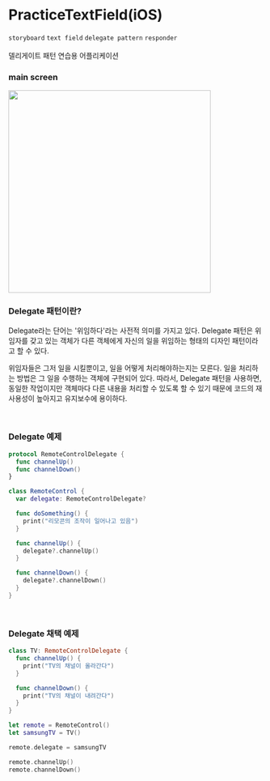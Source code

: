 # PracticeTextField(iOS)

`storyboard` `text field` `delegate pattern` `responder`
<br><br>
델리게이트 패턴 연습용 어플리케이션<br>

### main screen

<img src="https://github.com/slaveshin/practice-applications-iOS/assets/68256612/30cb3d9f-92e9-4d4f-b8b8-768f35092213" width="400"/>

### Delegate 패턴이란?

Delegate라는 단어는 '위임하다'라는 사전적 의미를 가지고 있다. Delegate 패턴은 위임자를 갖고 있는 객체가 다른 객체에게 자신의 일을 위임하는 형태의 디자인 패턴이라고 할 수 있다.

위임자들은 그저 일을 시킬뿐이고, 일을 어떻게 처리해야하는지는 모른다. 일을 처리하는 방법은 그 일을 수행하는 객체에 구현되어 있다. 따라서, Delegate 패턴을 사용하면, 동일한 작업이지만 객체마다 다른 내용을 처리할 수 있도록 할 수 있기 때문에 코드의 재사용성이 높아지고 유지보수에 용이하다.

<br>

### Delegate 예제

```Swift
protocol RemoteControlDelegate {
  func channelUp()
  func channelDown()
}

class RemoteControl {
  var delegate: RemoteControlDelegate?

  func doSomething() {
    print("리모콘의 조작이 일어나고 있음")
  }

  func channelUp() {
    delegate?.channelUp()
  }

  func channelDown() {
    delegate?.channelDown()
  }
}
```

<br>

### Delegate 채택 예제

```Swift
class TV: RemoteControlDelegate {
  func channelUp() {
    print("TV의 채널이 올라간다")
  }

  func channelDown() {
    print("TV의 채널이 내려간다")
  }
}

let remote = RemoteControl()
let samsungTV = TV()

remote.delegate = samsungTV

remote.channelUp()
remote.channelDown()
```
